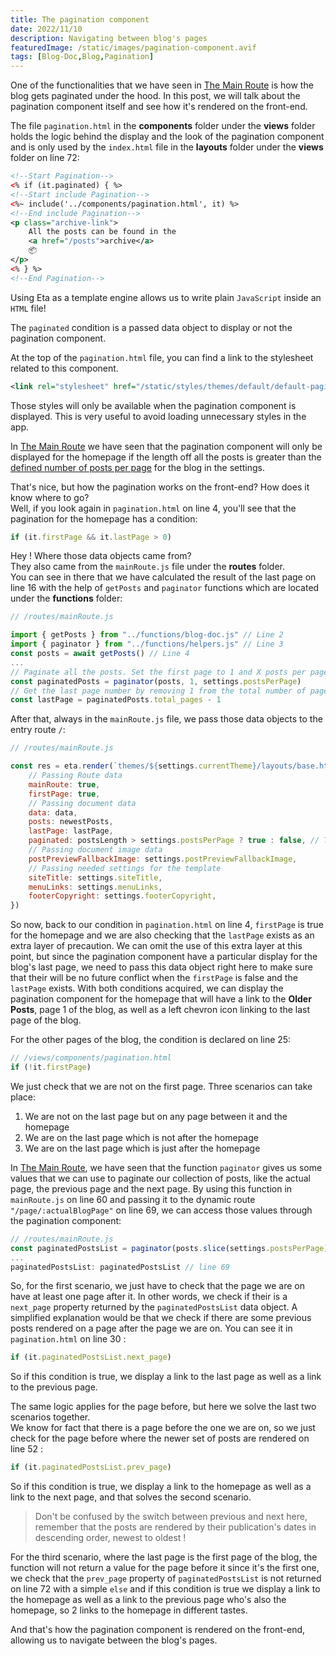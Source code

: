 ```yaml
---
title: The pagination component
date: 2022/11/10
description: Navigating between blog's pages
featuredImage: /static/images/pagination-component.avif
tags: [Blog-Doc,Blog,Pagination]
---
```

One of the functionalities that we have seen in [The Main Route](/posts/the-main-route) is how the blog gets paginated under the hood. In this post, we will talk about the pagination component itself and see how it's rendered on the front-end.

The file `pagination.html` in the **components** folder under the **views** folder holds the logic behind the display and the look of the pagination component and is only used by the `index.html` file in the **layouts** folder under the **views** folder on line 72:

```xml
<!--Start Pagination-->
<% if (it.paginated) { %>
<!--Start include Pagination-->
<%~ include('../components/pagination.html', it) %>
<!--End include Pagination-->
<p class="archive-link">
	All the posts can be found in the
	<a href="/posts">archive</a>
	📦
</p>
<% } %>
<!--End Pagination-->
```

Using Eta as a template engine allows us to write plain `JavaScript` inside an `HTML` file!

The `paginated` condition is a passed data object to display or not the pagination component.

At the top of the `pagination.html` file, you can find a link to the stylesheet related to this component.

```xml
<link rel="stylesheet" href="/static/styles/themes/default/default-pagination.css" />
```

Those styles will only be available when the pagination component is displayed. This is very useful to avoid loading unnecessary styles in the app.

In [The Main Route](/posts/the-main-route) we have seen that the pagination component will only be displayed for the homepage if the length off all the posts is greater than the [defined number of posts per page](http://localhost:3000/admin-config-site#posts-per-page) for the blog in the settings.

That's nice, but how the pagination works on the front-end? How does it know where to go?  
Well, if you look again in `pagination.html` on line 4, you'll see that the pagination for the homepage has a condition:

```javascript
if (it.firstPage && it.lastPage > 0)
```

Hey ! Where those data objects came from?  
They also came from the `mainRoute.js` file under the **routes** folder.  
You can see in there that we have calculated the result of the last page on line 16 with the help of `getPosts` and `paginator` functions which are located under the **functions** folder:

```javascript
// /routes/mainRoute.js

import { getPosts } from "../functions/blog-doc.js" // Line 2
import { paginator } from "../functions/helpers.js" // Line 3
const posts = await getPosts() // Line 4
...
// Paginate all the posts. Set the first page to 1 and X posts per page. | Line 14
const paginatedPosts = paginator(posts, 1, settings.postsPerPage)
// Get the last page number by removing 1 from the total number of pages. | Line 16
const lastPage = paginatedPosts.total_pages - 1
```

After that, always in the `mainRoute.js` file, we pass those data objects to the entry route `/`:

```javascript
// /routes/mainRoute.js

const res = eta.render(`themes/${settings.currentTheme}/layouts/base.html`, {
    // Passing Route data
    mainRoute: true,
    firstPage: true,
    // Passing document data
    data: data,
    posts: newestPosts,
    lastPage: lastPage,
    paginated: postsLength > settings.postsPerPage ? true : false, // To display or not the pagination component on the main route.
    // Passing document image data
    postPreviewFallbackImage: settings.postPreviewFallbackImage,
    // Passing needed settings for the template
    siteTitle: settings.siteTitle,
    menuLinks: settings.menuLinks,
    footerCopyright: settings.footerCopyright,
})
```

So now, back to our condition in `pagination.html` on line 4, `firstPage` is true for the homepage and we are also checking that the `lastPage` exists as an extra layer of precaution. We can omit the use of this extra layer at this point, but since the pagination component have a particular display for the blog's last page, we need to pass this data object right here to make sure that their will be no future conflict when the `firstPage` is false and the `lastPage` exists. With both conditions acquired, we can display the pagination component for the homepage that will have a link to the **Older Posts**, page 1 of the blog, as well as a left chevron icon linking to the last page of the blog.

For the other pages of the blog, the condition is declared on line 25:

```javascript
// /views/components/pagination.html
if (!it.firstPage)
```

We just check that we are not on the first page. Three scenarios can take place:

1. We are not on the last page but on any page between it and the homepage
2. We are on the last page which is not after the homepage
3. We are on the last page which is just after the homepage

In [The Main Route](/posts/the-main-route), we have seen that the function `paginator` gives us some values that we can use to paginate our collection of posts, like the actual page, the previous page and the next page. By using this function in `mainRoute.js` on line 60 and passing it to the dynamic route `"/page/:actualBlogPage"` on line 69, we can access those values through the pagination component:

```javascript
// /routes/mainRoute.js
const paginatedPostsList = paginator(posts.slice(settings.postsPerPage), actualBlogPage, settings.postsPerPage)) // line 60
...
paginatedPostsList: paginatedPostsList // line 69
```

So, for the first scenario, we just have to check that the page we are on have at least one page after it. In other words, we check if their is a `next_page` property returned by the `paginatedPostsList` data object. A simplified explanation would be that we check if there are some previous posts rendered on a page after the page we are on. You can see it in `pagination.html` on line 30 :

```javascript
if (it.paginatedPostsList.next_page)
```

So if this condition is true, we display a link to the last page as well as a link to the previous page.

The same logic applies for the page before, but here we solve the last two scenarios together.  
We know for fact that there is a page before the one we are on, so we just check for the page before where the newer set of posts are rendered on line 52 :

```javascript
if (it.paginatedPostsList.prev_page)
```

So if this condition is true, we display a link to the homepage as well as a link to the next page, and that solves the second scenario.

> Don't be confused by the switch between previous and next here, remember that the posts are rendered by their publication's dates in descending order, newest to oldest !

For the third scenario, where the last page is the first page of the blog, the function will not return a value for the page before it since it's the first one, we check that the `prev_page` property of `paginatedPostsList` is not returned on line 72 with a simple `else` and if this condition is true we display a link to the homepage as well as a link to the previous page who's also the homepage, so 2 links to the homepage in different tastes.

And that's how the pagination component is rendered on the front-end, allowing us to navigate between the blog's pages.
